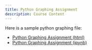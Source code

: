 ```yaml
---
title: Python Graphing Assignment
description: Course Content
---
```

Here is a sample python graphing file:
- [Python Graphing Assignment (html)](BasicGraphAssignment.html)
- [Python Graphing Assignment (ipynb)](BasicGraphAssignment.ipynb)
